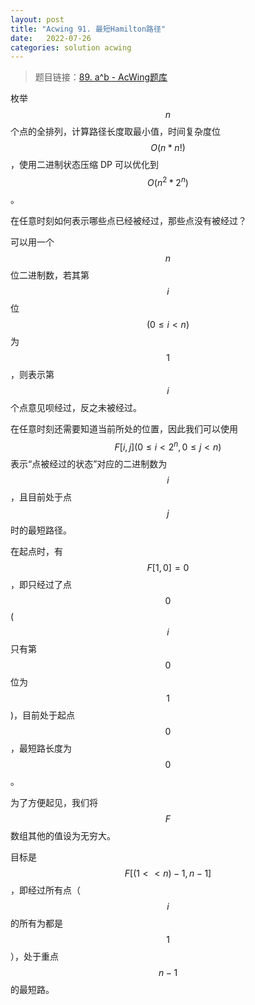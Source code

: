 ```yaml
---
layout: post
title: "Acwing 91. 最短Hamilton路径"
date:   2022-07-26
categories: solution acwing
---
```


> 题目链接：<a href="https://www.acwing.com/problem/content/93/" target="_blank">89. a^b - AcWing题库</a>

枚举 $$n$$ 个点的全排列，计算路径长度取最小值，时间复杂度位 $$O(n*n!)$$，使用二进制状态压缩 DP 可以优化到 $$O(n^2*2^n)$$。

在任意时刻如何表示哪些点已经被经过，那些点没有被经过？

可以用一个 $$n$$ 位二进制数，若其第 $$i$$ 位 $$(0\le i<n)$$ 为 $$1$$，则表示第 $$i$$ 个点意见呗经过，反之未被经过。

在任意时刻还需要知道当前所处的位置，因此我们可以使用 $$F[i,j](0\le i<2^n,0\le j<n)$$ 表示“点被经过的状态”对应的二进制数为 $$i$$，且目前处于点 $$j$$ 时的最短路径。

在起点时，有 $$F[1,0]=0$$，即只经过了点 $$0$$ ($$i$$只有第 $$0$$ 位为 $$1$$)，目前处于起点 $$0$$，最短路长度为 $$0$$。

为了方便起见，我们将 $$F$$ 数组其他的值设为无穷大。

目标是 $$F[(1<<n)-1,n-1]$$，即经过所有点（$$i$$ 的所有为都是 $$1$$），处于重点 $$n-1$$ 的最短路。
